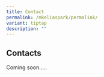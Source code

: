 ```yaml
---
title: Contact
permalink: /mkeliaspark/permalink/
variant: tiptap
description: ""
---
```

<h2>Contacts</h2><p>Coming soon.....</p><p></p>